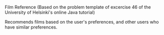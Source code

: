 Film Reference
(Based on the problem template of excercise 46 of the University of Helsinki's online Java tutorial)

Recommends films based on the user's preferences, and other users who have similar preferences.